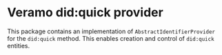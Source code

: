 # Veramo did:quick provider

This package contains an implementation of `AbstractIdentifierProvider` for the `did:quick` method.
This enables creation and control of `did:quick` entities.
